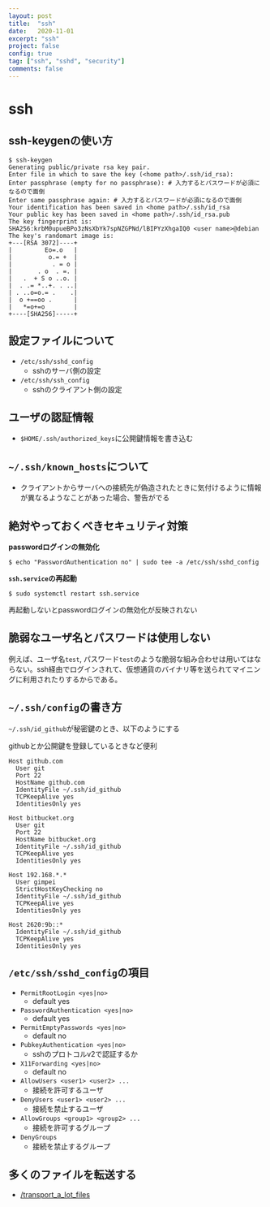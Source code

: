 ```yaml
---
layout: post
title:  "ssh"
date:   2020-11-01
excerpt: "ssh"
project: false
config: true
tag: ["ssh", "sshd", "security"]
comments: false
---
```


# ssh

## ssh-keygenの使い方

```console
$ ssh-keygen
Generating public/private rsa key pair.
Enter file in which to save the key (<home path>/.ssh/id_rsa):
Enter passphrase (empty for no passphrase): # 入力するとパスワードが必須になるので面倒
Enter same passphrase again: # 入力するとパスワードが必須になるので面倒
Your identification has been saved in <home path>/.ssh/id_rsa
Your public key has been saved in <home path>/.ssh/id_rsa.pub
The key fingerprint is:
SHA256:krbM0upueBPo3zNsXbYk7spNZGPNd/lBIPYzXhgaIQ0 <user name>@debian
The key's randomart image is:
+---[RSA 3072]----+
|         Eo=.o   |
|          o.= +  |
|           . = o |
|       . o  . =. |
|   .  + S o ..o. |
|  . .= *..+. . ..|
| . ..o=o.= .    .|
|  o +==oo .      |
|   *=o+=o        |
+----[SHA256]-----+
```

## 設定ファイルについて
 - `/etc/ssh/sshd_config`
   - sshのサーバ側の設定
 - `/etc/ssh/ssh_config`
   - sshのクライアント側の設定

## ユーザの認証情報
 - `$HOME/.ssh/authorized_keys`に公開鍵情報を書き込む

## `~/.ssh/known_hosts`について
 - クライアントからサーバへの接続先が偽造されたときに気付けるように情報が異なるようなことがあった場合、警告がでる

## 絶対やっておくべきセキュリティ対策  

**passwordログインの無効化**  
```console
$ echo "PasswordAuthentication no" | sudo tee -a /etc/ssh/sshd_config
```

**`ssh.service`の再起動**  
```console
$ sudo systemctl restart ssh.service
```
再起動しないとpasswordログインの無効化が反映されない

## 脆弱なユーザ名とパスワードは使用しない
例えば、ユーザ名`test`, パスワード`test`のような脆弱な組み合わせは用いてはならない。ssh経由でログインされて、仮想通貨のバイナリ等を送られてマイニングに利用されたりするからである。  


## `~/.ssh/config`の書き方

`~/.ssh/id_github`が秘密鍵のとき、以下のようにする  

githubとか公開鍵を登録しているときなど便利  

```config
Host github.com 
  User git
  Port 22
  HostName github.com
  IdentityFile ~/.ssh/id_github
  TCPKeepAlive yes
  IdentitiesOnly yes

Host bitbucket.org
  User git
  Port 22
  HostName bitbucket.org
  IdentityFile ~/.ssh/id_github
  TCPKeepAlive yes
  IdentitiesOnly yes

Host 192.168.*.*
  User gimpei
  StrictHostKeyChecking no
  IdentityFile ~/.ssh/id_github
  TCPKeepAlive yes
  IdentitiesOnly yes

Host 2620:9b::*
  IdentityFile ~/.ssh/id_github
  TCPKeepAlive yes
  IdentitiesOnly yes
```

## `/etc/ssh/sshd_config`の項目
 - `PermitRootLogin <yes|no>`
   - default yes
 - `PasswordAuthentication <yes|no>`
   - default yes
 - `PermitEmptyPasswords <yes|no>`
   - default no
 - `PubkeyAuthentication <yes|no>`
   - sshのプロトコルv2で認証するか
 - `X11Forwarding <yes|no>`
   - default no
 - `AllowUsers <user1> <user2> ...`
   - 接続を許可するユーザ
 - `DenyUsers <user1> <user2> ...`
   - 接続を禁止するユーザ
 - `AllowGroups <group1> <group2> ...`
   - 接続を許可するグループ
 - `DenyGroups`
   - 接続を禁止するグループ

## 多くのファイルを転送する
 - [/transport_a_lot_files](/transport_a_lot_files)
